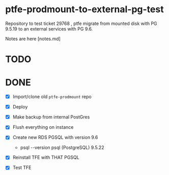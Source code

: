 # ptfe-prodmount-to-external-pg-test
Repository to test  ticket 29768 , ptfe migrate from mounted disk with PG 9.5.19 to an external services with PG 9.6.

Notes are here [notes.md]


# TODO

# DONE
- [x] Import/clone old `ptfe-prodmount` repo
- [x] Deploy
- [X] Make backup from internal PostGres
- [X] Flush everything on instance
- [X] Create new RDS PGSQL with version 9.6
    - psql --version
      psql (PostgreSQL) 9.5.22
- [X] Reinstall TFE with THAT PGSQL 
- [X] Test TFE
    

